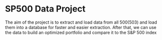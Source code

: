 # SP500 Data Project
The aim of the project is to extract and load data from all 500(503) and load them into a database for faster and easier extraction. After that, we can use the data to build an optimized portfolio and compare it to the S&P 500 index